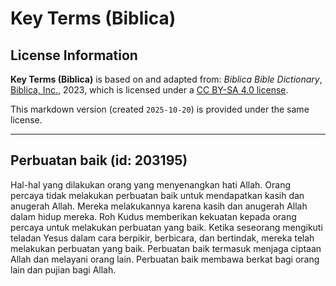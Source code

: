 # Key Terms (Biblica)

## License Information

**Key Terms (Biblica)** is based on and adapted from: _Biblica Bible Dictionary_, [Biblica, Inc.](https://www.biblica.com/), 2023, which is licensed under a [CC BY-SA 4.0 license](https://creativecommons.org/licenses/by-sa/4.0/legalcode.en).

This markdown version (created `2025-10-20`) is provided under the same license.



--------------------------------

## Perbuatan baik (id: 203195)

Hal\-hal yang dilakukan orang yang menyenangkan hati Allah. Orang percaya tidak melakukan perbuatan baik untuk mendapatkan kasih dan anugerah Allah. Mereka melakukannya karena kasih dan anugerah Allah dalam hidup mereka. Roh Kudus memberikan kekuatan kepada orang percaya untuk melakukan perbuatan yang baik. Ketika seseorang mengikuti teladan Yesus dalam cara berpikir, berbicara, dan bertindak, mereka telah melakukan perbuatan yang baik. Perbuatan baik termasuk menjaga ciptaan Allah dan melayani orang lain. Perbuatan baik membawa berkat bagi orang lain dan pujian bagi Allah.


